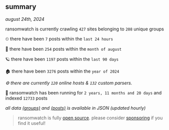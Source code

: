 
## summary
_august 24th, 2024_

ransomwatch is currently crawling `427` sites belonging to `208` unique groups

⏲ there have been `7` posts within the `last 24 hours`

🦈 there have been `254` posts within the `month of august`

🪐 there have been `1197` posts within the `last 90 days`

🏚 there have been `3276` posts within the `year of 2024`

_⚙️ there are currently `120` online hosts & `132` custom parsers._

🦕 ransomwatch has been running for `2 years, 11 months and 20 days` and indexed `12733` posts

_all data  [(groups)](http://ransomwhat.telemetry.ltd/groups) and [(posts)](http://ransomwhat.telemetry.ltd/posts) is available in JSON (updated hourly)_

> ransomwatch is fully [open source](https://github.com/joshhighet/ransomwatch#ransomwatch--). please consider [sponsoring](https://github.com/sponsors/joshhighet) if you find it useful!
